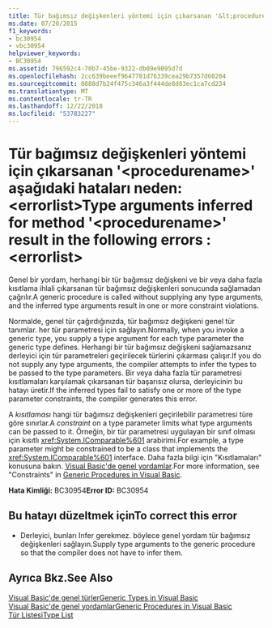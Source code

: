 ```yaml
---
title: Tür bağımsız değişkenleri yöntemi için çıkarsanan '&lt;procedurename&gt;' aşağıdaki hataları neden:&lt;errorlist&gt;
ms.date: 07/20/2015
f1_keywords:
- bc30954
- vbc30954
helpviewer_keywords:
- BC30954
ms.assetid: 796592c4-70b7-45be-9322-db09e9095d7d
ms.openlocfilehash: 2cc639beeef9647781d76339cea29b7357d60204
ms.sourcegitcommit: 0888d7b24f475c346a3f444de8d83ec1ca7cd234
ms.translationtype: MT
ms.contentlocale: tr-TR
ms.lasthandoff: 12/22/2018
ms.locfileid: "53783227"
---
```

# <a name="type-arguments-inferred-for-method-ltprocedurenamegt-result-in-the-following-errors-lterrorlistgt"></a><span data-ttu-id="17f35-102">Tür bağımsız değişkenleri yöntemi için çıkarsanan '&lt;procedurename&gt;' aşağıdaki hataları neden:&lt;errorlist&gt;</span><span class="sxs-lookup"><span data-stu-id="17f35-102">Type arguments inferred for method '&lt;procedurename&gt;' result in the following errors :&lt;errorlist&gt;</span></span>
<span data-ttu-id="17f35-103">Genel bir yordam, herhangi bir tür bağımsız değişkeni ve bir veya daha fazla kısıtlama ihlali çıkarsanan tür bağımsız değişkenleri sonucunda sağlamadan çağrılır.</span><span class="sxs-lookup"><span data-stu-id="17f35-103">A generic procedure is called without supplying any type arguments, and the inferred type arguments result in one or more constraint violations.</span></span>  
  
 <span data-ttu-id="17f35-104">Normalde, genel tür çağırdığınızda, tür bağımsız değişkeni genel tür tanımlar. her tür parametresi için sağlayın.</span><span class="sxs-lookup"><span data-stu-id="17f35-104">Normally, when you invoke a generic type, you supply a type argument for each type parameter the generic type defines.</span></span> <span data-ttu-id="17f35-105">Herhangi bir tür bağımsız değişkeni sağlamazsanız derleyici için tür parametreleri geçirilecek türlerini çıkarması çalışır.</span><span class="sxs-lookup"><span data-stu-id="17f35-105">If you do not supply any type arguments, the compiler attempts to infer the types to be passed to the type parameters.</span></span> <span data-ttu-id="17f35-106">Bir veya daha fazla tür parametresi kısıtlamaları karşılamak çıkarsanan tür başarısız olursa, derleyicinin bu hatayı üretir.</span><span class="sxs-lookup"><span data-stu-id="17f35-106">If the inferred types fail to satisfy one or more of the type parameter constraints, the compiler generates this error.</span></span>  
  
 <span data-ttu-id="17f35-107">A *kısıtlaması* hangi tür bağımsız değişkenleri geçirilebilir parametresi türe göre sınırlar.</span><span class="sxs-lookup"><span data-stu-id="17f35-107">A *constraint* on a type parameter limits what type arguments can be passed to it.</span></span> <span data-ttu-id="17f35-108">Örneğin, bir tür parametresi uygulayan bir sınıf olması için kısıtlı <xref:System.IComparable%601> arabirimi.</span><span class="sxs-lookup"><span data-stu-id="17f35-108">For example, a type parameter might be constrained to be a class that implements the <xref:System.IComparable%601> interface.</span></span> <span data-ttu-id="17f35-109">Daha fazla bilgi için "Kısıtlamaları" konusuna bakın. [Visual Basic'de genel yordamlar](../../visual-basic/programming-guide/language-features/data-types/generic-procedures.md).</span><span class="sxs-lookup"><span data-stu-id="17f35-109">For more information, see "Constraints" in [Generic Procedures in Visual Basic](../../visual-basic/programming-guide/language-features/data-types/generic-procedures.md).</span></span>  
  
 <span data-ttu-id="17f35-110">**Hata Kimliği:** BC30954</span><span class="sxs-lookup"><span data-stu-id="17f35-110">**Error ID:** BC30954</span></span>  
  
## <a name="to-correct-this-error"></a><span data-ttu-id="17f35-111">Bu hatayı düzeltmek için</span><span class="sxs-lookup"><span data-stu-id="17f35-111">To correct this error</span></span>  
  
-   <span data-ttu-id="17f35-112">Derleyici, bunları Infer gerekmez. böylece genel yordam tür bağımsız değişkenleri sağlayın.</span><span class="sxs-lookup"><span data-stu-id="17f35-112">Supply type arguments to the generic procedure so that the compiler does not have to infer them.</span></span>  
  
## <a name="see-also"></a><span data-ttu-id="17f35-113">Ayrıca Bkz.</span><span class="sxs-lookup"><span data-stu-id="17f35-113">See Also</span></span>  
 [<span data-ttu-id="17f35-114">Visual Basic'de genel türler</span><span class="sxs-lookup"><span data-stu-id="17f35-114">Generic Types in Visual Basic</span></span>](../../visual-basic/programming-guide/language-features/data-types/generic-types.md)  
 [<span data-ttu-id="17f35-115">Visual Basic'de genel yordamlar</span><span class="sxs-lookup"><span data-stu-id="17f35-115">Generic Procedures in Visual Basic</span></span>](../../visual-basic/programming-guide/language-features/data-types/generic-procedures.md)  
 [<span data-ttu-id="17f35-116">Tür Listesi</span><span class="sxs-lookup"><span data-stu-id="17f35-116">Type List</span></span>](../../visual-basic/language-reference/statements/type-list.md)
